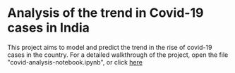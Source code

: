 # Analysis of the trend in Covid-19 cases in India
This project aims to model and predict the trend in the rise of covid-19 cases in the country.
For a detailed walkthrough of the project, open the file "covid-analysis-notebook.ipynb", or click [here](https://github.com/vikramc54/covid-analysis-india/blob/master/covid-analysis-notebook.ipynb)

